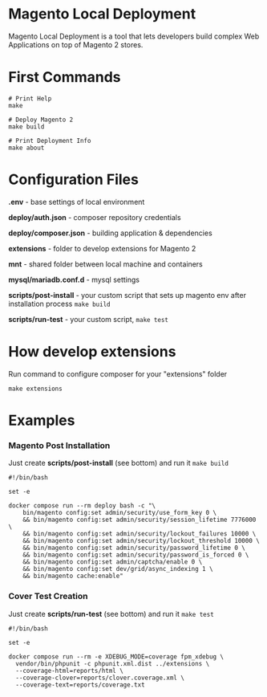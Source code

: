 # Magento Local Deployment

Magento Local Deployment is a tool that lets developers build complex Web Applications on top of Magento 2 stores.

# First Commands

```shell
# Print Help
make
```

```shell
# Deploy Magento 2
make build
```

```shell
# Print Deployment Info
make about
```

# Configuration Files

**.env** - base settings of local environment

**deploy/auth.json** - composer repository credentials

**deploy/composer.json** - building application & dependencies

**extensions** - folder to develop extensions for Magento 2

**mnt** - shared folder between local machine and containers

**mysql/mariadb.conf.d** - mysql settings

**scripts/post-install** - your custom script that sets up magento env after installation process ```make build```

**scripts/run-test** - your custom script, ```make test```

# How develop extensions

Run command to configure composer for your "extensions" folder
```shell
make extensions
```

# Examples

### Magento Post Installation

Just create **scripts/post-install** (see bottom) and run it ```make build```

```shell
#!/bin/bash

set -e

docker compose run --rm deploy bash -c "\
    bin/magento config:set admin/security/use_form_key 0 \
    && bin/magento config:set admin/security/session_lifetime 7776000 \
    && bin/magento config:set admin/security/lockout_failures 10000 \
    && bin/magento config:set admin/security/lockout_threshold 10000 \
    && bin/magento config:set admin/security/password_lifetime 0 \
    && bin/magento config:set admin/security/password_is_forced 0 \
    && bin/magento config:set admin/captcha/enable 0 \
    && bin/magento config:set dev/grid/async_indexing 1 \
    && bin/magento cache:enable"
```

### Cover Test Creation

Just create **scripts/run-test** (see bottom) and run it ```make test```

```shell
#!/bin/bash

set -e

docker compose run --rm -e XDEBUG_MODE=coverage fpm_xdebug \
  vendor/bin/phpunit -c phpunit.xml.dist ../extensions \
  --coverage-html=reports/html \
  --coverage-clover=reports/clover.coverage.xml \
  --coverage-text=reports/coverage.txt
```
